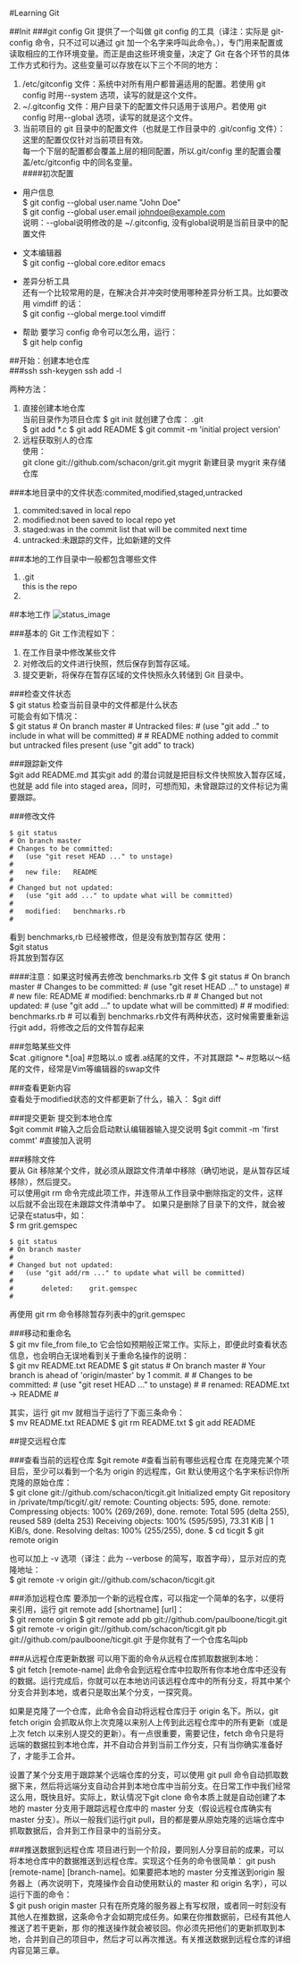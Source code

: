 #Learning Git 

##Init
###git config
Git 提供了一个叫做 git config 的工具（译注：实际是 git-config 命令，只不过可以通过 git 加一个名字来呼叫此命令。），专门用来配置或读取相应的工作环境变量。而正是由这些环境变量，决定了 Git 在各个环节的具体工作方式和行为。这些变量可以存放在以下三个不同的地方：

1. /etc/gitconfig 文件：系统中对所有用户都普遍适用的配置。若使用 git config 时用--system 选项，读写的就是这个文件。  
2. ~/.gitconfig 文件：用户目录下的配置文件只适用于该用户。若使用 git config 时用--global 选项，读写的就是这个文件。  
3. 当前项目的 git 目录中的配置文件（也就是工作目录中的 .git/config 文件）：这里的配置仅仅针对当前项目有效。  
每一个下层的配置都会覆盖上层的相同配置，所以.git/config 里的配置会覆盖/etc/gitconfig 中的同名变量。   
####初次配置

* 用户信息  
	$ git config --global user.name "John Doe"    
	$ git config --global user.email johndoe@example.com  
说明：--global说明修改的是 ~/.gitconfig,  没有global说明是当前目录中的配置文件

* 文本编辑器  
	$ git config --global core.editor emacs

* 差异分析工具  
还有一个比较常用的是，在解决合并冲突时使用哪种差异分析工具。比如要改用 vimdiff 的话：  
	$ git config --global merge.tool vimdiff

* 帮助
要学习 config 命令可以怎么用，运行：  
	$ git help config

##开始：创建本地仓库  
###ssh
	ssh-keygen
	ssh add -l

两种方法：  

1. 直接创建本地仓库  
当前目录作为项目仓库
	$ git init
就创建了仓库： .git  
	$ git add *.c
	$ git add README
	$ git commit -m 'initial project version'
2. 远程获取别人的仓库  
使用：  
	git clone git://github.com/schacon/grit.git mygrit
新建目录 mygrit 来存储仓库  

###本地目录中的文件状态:commited,modified,staged,untracked
1. commited:saved in local repo  
2. modified:not been saved to local repo yet  
3. staged:was in the commit list that will be commited next time  
4. untracked:未跟踪的文件，比如新建的文件

###本地的工作目录中一般都包含哪些文件  
1. .git  
	this is the repo
2. 





##本地工作
![status_image](https://www.evernote.com/shard/s323/res/1718ba32-24e1-4d3b-8601-dc396483c58d.png?resizeSmall&width=1024)

###基本的 Git 工作流程如下：
1. 在工作目录中修改某些文件  
2. 对修改后的文件进行快照，然后保存到暂存区域。  
3. 提交更新，将保存在暂存区域的文件快照永久转储到 Git 目录中。

###检查文件状态  
	$ git status
检查当前目录中的文件都是什么状态  
可能会有如下情况：  
	$ git status
	# On branch master
	# Untracked files:
	#   (use "git add .." to include in what will be committed)
	#
	#	README
	nothing added to commit but untracked files present (use "git add" to track)

###跟踪新文件  
	$git add README.md
其实git add 的潜台词就是把目标文件快照放入暂存区域，也就是 add file into staged area，同时，可想而知，未曾跟踪过的文件标记为需要跟踪。 

###修改文件

	$ git status
	# On branch master
	# Changes to be committed:
	#   (use "git reset HEAD ..." to unstage)
	#
	#	new file:   README
	#
	# Changed but not updated:
	#   (use "git add ..." to update what will be committed)
	#
	#	modified:   benchmarks.rb
	#
看到 benchmarks,rb 已经被修改，但是没有放到暂存区
使用：  
	$git status  
将其放到暂存区

####注意：如果这时候再去修改 benchmarks.rb 文件
	$ git status
	# On branch master
	# Changes to be committed:
	#   (use "git reset HEAD ..." to unstage)
	#
	#	new file:   README
	#	modified:   benchmarks.rb
	#
	# Changed but not updated:
	#   (use "git add ..." to update what will be committed)
	#
	#	modified:   benchmarks.rb
	#
可以看到 benchmarks.rb文件有两种状态，这时候需要重新运行git add，将修改之后的文件暂存起来

###忽略某些文件  
	$cat .gitignore 
	*.[oa] #忽略以.o 或者.a结尾的文件，不对其跟踪
	*~     #忽略以～结尾的文件，经常是Vim等编辑器的swap文件

###查看更新内容  
查看处于modified状态的文件都更新了什么，输入：
	$git diff

###提交更新
提交到本地仓库  
	$git commit  #输入之后会启动默认编辑器输入提交说明
	$git commit -m 'first commt' #直接加入说明

###移除文件  
要从 Git 移除某个文件，就必须从跟踪文件清单中移除（确切地说，是从暂存区域移除），然后提交。   
可以使用git rm  命令完成此项工作，并连带从工作目录中删除指定的文件，这样以后就不会出现在未跟踪文件清单中了。 
如果只是删除了目录下的文件，就会被记录在status中，如：  
	$ rm grit.gemspec  

	$ git status
	# On branch master
	#
	# Changed but not updated:
	#   (use "git add/rm ..." to update what will be committed)
	#
	#       deleted:    grit.gemspec
	#
再使用 git rm 命令移除暂存列表中的grit.gemspec  

###移动和重命名  
	$ git mv file_from file_to
它会恰如预期般正常工作。实际上，即便此时查看状态信息，也会明白无误地看到关于重命名操作的说明：  
	$ git mv README.txt README
	$ git status
	# On branch master
	# Your branch is ahead of 'origin/master' by 1 commit.
	#
	# Changes to be committed:
	#   (use "git reset HEAD ..." to unstage)
	#
	#       renamed:    README.txt -> README
	#

其实，运行 git mv 就相当于运行了下面三条命令：  
	$ mv README.txt README
	$ git rm README.txt
	$ git add README

##提交远程仓库

###查看当前的远程仓库
	$git remote #查看当前有哪些远程仓库
在克隆完某个项目后，至少可以看到一个名为 origin 的远程库，Git 默认使用这个名字来标识你所克隆的原始仓库：  
	$ git clone git://github.com/schacon/ticgit.git
	Initialized empty Git repository in /private/tmp/ticgit/.git/
	remote: Counting objects: 595, done.
	remote: Compressing objects: 100% (269/269), done.
	remote: Total 595 (delta 255), reused 589 (delta 253)
	Receiving objects: 100% (595/595), 73.31 KiB | 1 KiB/s, done.
	Resolving deltas: 100% (255/255), done.
	$ cd ticgit
	$ git remote
	origin

也可以加上 -v 选项（译注：此为 --verbose 的简写，取首字母），显示对应的克隆地址：  
	$ git remote -v
	origin	git://github.com/schacon/ticgit.git

###添加远程仓库
要添加一个新的远程仓库，可以指定一个简单的名字，以便将来引用，运行 git remote add [shortname] [url]：  
	$ git remote
	origin
	$ git remote add pb git://github.com/paulboone/ticgit.git
	$ git remote -v
	origin	git://github.com/schacon/ticgit.git
	pb	git://github.com/paulboone/ticgit.git
于是你就有了一个仓库名叫pb

###从远程仓库更新数据
可以用下面的命令从远程仓库抓取数据到本地：  
	$ git fetch [remote-name]
此命令会到远程仓库中拉取所有你本地仓库中还没有的数据。运行完成后，你就可以在本地访问该远程仓库中的所有分支，将其中某个分支合并到本地，或者只是取出某个分支，一探究竟。

如果是克隆了一个仓库，此命令会自动将远程仓库归于 origin 名下。所以，git fetch origin 会抓取从你上次克隆以来别人上传到此远程仓库中的所有更新（或是上次 fetch 以来别人提交的更新）。有一点很重要，需要记住，fetch 命令只是将远端的数据拉到本地仓库，并不自动合并到当前工作分支，只有当你确实准备好了，才能手工合并。    

设置了某个分支用于跟踪某个远端仓库的分支，可以使用 git pull 命令自动抓取数据下来，然后将远端分支自动合并到本地仓库中当前分支。在日常工作中我们经常这么用，既快且好。实际上，默认情况下git clone 命令本质上就是自动创建了本地的 master 分支用于跟踪远程仓库中的 master 分支（假设远程仓库确实有 master 分支）。所以一般我们运行git pull，目的都是要从原始克隆的远端仓库中抓取数据后，合并到工作目录中的当前分支。  

###推送数据到远程仓库
项目进行到一个阶段，要同别人分享目前的成果，可以将本地仓库中的数据推送到远程仓库。实现这个任务的命令很简单： git push [remote-name] [branch-name]。如果要把本地的 master 分支推送到origin 服务器上（再次说明下，克隆操作会自动使用默认的 master 和 origin 名字），可以运行下面的命令：  
	$ git push origin master
只有在所克隆的服务器上有写权限，或者同一时刻没有其他人在推数据，这条命令才会如期完成任务。如果在你推数据前，已经有其他人推送了若干更新，那 你的推送操作就会被驳回。你必须先把他们的更新抓取到本地，合并到自己的项目中，然后才可以再次推送。有关推送数据到远程仓库的详细内容见第三章。